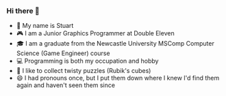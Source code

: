 ### Hi there 👋

- 🧔 My name is Stuart
- 🎮 I am a Junior Graphics Programmer at Double Eleven
- 🎓 I am a graduate from the Newcastle University MSComp Computer Science (Game Engineer) course
- 💻 Programming is both my occupation and hobby
- 🧩 I like to collect twisty puzzles (Rubik's cubes)
- 😄 I had pronouns once, but I put them down where I knew I'd find them again and haven't seen them since
